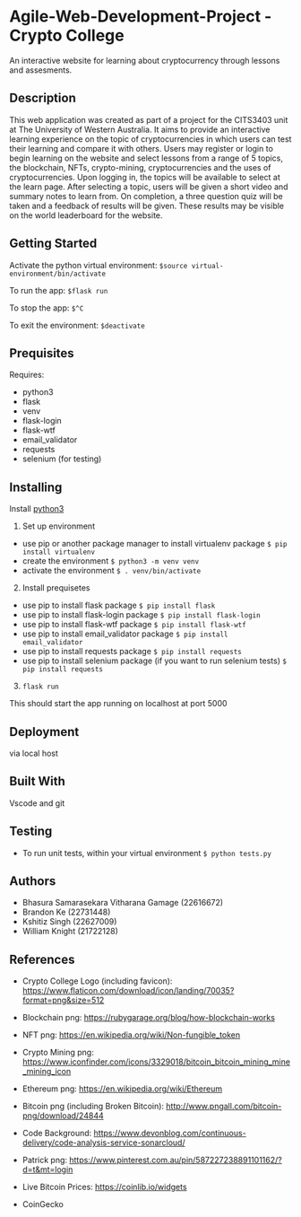 # Agile-Web-Development-Project - Crypto College

An interactive website for learning about cryptocurrency through lessons and assesments.

## Description

This web application was created as part of a project for the CITS3403 unit at The University of Western Australia. It aims to provide an interactive learning experience on the topic of cryptocurrencies in which users can test their learning and compare it with others. Users may register or login to begin learning on the website and select lessons from a range of 5 topics, the blockchain, NFTs, crypto-mining, cryptocurrencies and the uses of cryptocurrencies. Upon logging in, the topics will be available to select at the learn page. After selecting a topic, users will be given a short video and summary notes to learn from. On completion, a three question quiz will be taken and a feedback of results will be given. These results may be visible on the world leaderboard for the website.

## Getting Started

Activate the python virtual environment:
`$source virtual-environment/bin/activate`

To run the app:
`$flask run`

To stop the app:
`$^C`

To exit the environment:
`$deactivate`

## Prequisites

Requires:

- python3
- flask
- venv
- flask-login
- flask-wtf
- email_validator
- requests
- selenium (for testing)

## Installing

Install [python3](https://www.python.org/downloads/)

1. Set up environment

- use pip or another package manager to install virtualenv package `$ pip install virtualenv`
- create the environment `$ python3 -m venv venv`
- activate the environment `$ . venv/bin/activate`

2. Install prequisetes

- use pip to install flask package `$ pip install flask`
- use pip to install flask-login package `$ pip install flask-login`
- use pip to install flask-wtf package `$ pip install flask-wtf`
- use pip to install email_validator package `$ pip install email_validator`
- use pip to install requests package `$ pip install requests`
- use pip to install selenium package (if you want to run selenium tests) `$ pip install requests`


3. `flask run`

This should start the app running on localhost at port 5000

## Deployment

via local host

## Built With

Vscode and git

## Testing

- To run unit tests, within your virtual environment `$ python tests.py`

## Authors

- Bhasura Samarasekara Vitharana Gamage (22616672)
- Brandon Ke (22731448)
- Kshitiz Singh (22627009)
- William Knight (21722128)

## References

- Crypto College Logo (including favicon): https://www.flaticon.com/download/icon/landing/70035?format=png&size=512
- Blockchain png: https://rubygarage.org/blog/how-blockchain-works
- NFT png: https://en.wikipedia.org/wiki/Non-fungible_token
- Crypto Mining png: https://www.iconfinder.com/icons/3329018/bitcoin_bitcoin_mining_mine_mining_icon
- Ethereum png: https://en.wikipedia.org/wiki/Ethereum
- Bitcoin png (including Broken Bitcoin): http://www.pngall.com/bitcoin-png/download/24844
- Code Background: https://www.devonblog.com/continuous-delivery/code-analysis-service-sonarcloud/
- Patrick png: https://www.pinterest.com.au/pin/587227238891101162/?d=t&mt=login

- Live Bitcoin Prices: https://coinlib.io/widgets
- CoinGecko
